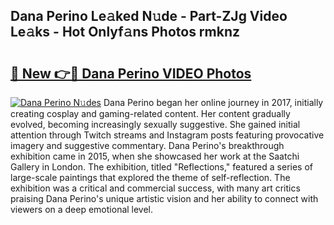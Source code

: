 ## Dana Perino Le𝚊ked N𝚞de - Part-ZJg Video Le𝚊ks - Hot Onlyf𝚊ns Photos rmknz

# <h2><a href="http://ab84043.deff.icu/?id=Dana+Perino">🔗 New 👉🔴 Dana Perino VIDEO Photos</a></h2>

[![Dana Perino N𝚞des](https://i.imgur.com/rIISA9y.gif)](http://ab84043.deff.icu/?id=Dana+Perino)
Dana Perino began her online journey in 2017, initially creating cosplay and gaming-related content. Her content gradually evolved, becoming increasingly sexually suggestive. She gained initial attention through Twitch streams and Instagram posts featuring provocative imagery and suggestive commentary. Dana Perino's breakthrough exhibition came in 2015, when she showcased her work at the Saatchi Gallery in London. The exhibition, titled "Reflections," featured a series of large-scale paintings that explored the theme of self-reflection. The exhibition was a critical and commercial success, with many art critics praising Dana Perino's unique artistic vision and her ability to connect with viewers on a deep emotional level.

